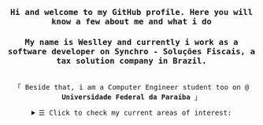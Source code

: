 <h3 align="center"><samp>Hi and welcome to my GitHub profile. Here you will know a few about me and what i do</samp><h3>
<h3 align="center"><samp><p>My name is Weslley and currently i work as a software developer on Synchro - Soluções Fiscais, a tax solution company in Brazil.</p></samp></h3>
 
<p align="center"><br>
 <samp>
   「 Beside that, i am a Computer Engineer student too on @ <b>Universidade Federal da Paraíba</b> 」<br>
 </samp>
</p>
 
 <details align="center">
   <summary> <samp>&#9776; Click to check my current areas of interest:</samp></summary>
   <p align="center"> <br>
     Statistics <br>
     Oerations Research <br>
     Competitive Programming <br>
  </samp>
  </p>
</details>

<!-- <h3 align="center"> Reach me </h3>
<img align="center" src= "[![Linkedin Badge](https://img.shields.io/badge/-blue?style=flat&logo=Linkedin&logoColor=white)](https://www.linkedin.com/in/weslleydeziderio/)"> -->
